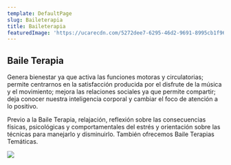 ```yaml
---
template: DefaultPage
slug: Baileterapia
title: Baileterapia
featuredImage: 'https://ucarecdn.com/5272dee7-6295-46d2-9691-8995cb1f96c8/'
---
```

## Baile Terapia

Genera bienestar ya que activa las funciones motoras y circulatorias; permite centrarnos en la satisfacción producida por el disfrute de la música y el movimiento; mejora las relaciones sociales ya que permite compartir; deja conocer nuestra inteligencia corporal y cambiar el foco de atención a lo positivo.

Previo a la Baile Terapia, relajación, reflexión sobre las consecuencias físicas, psicológicas y comportamentales del estrés y orientación sobre las técnicas para manejarlo y disminuirlo. También ofrecemos Baile Terapias Temáticas.

![](https://ucarecdn.com/e2f3b0ab-87a6-4ad6-997a-45b38fa9a5b8/)
